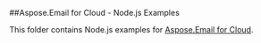 ##Aspose.Email for Cloud - Node.js Examples

This folder contains Node.js examples for [Aspose.Email for Cloud](http://www.aspose.com/products/email/cloud).